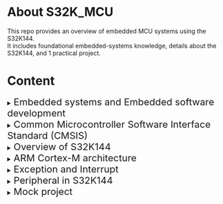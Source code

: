 # About S32K_MCU

This repo provides an overview of embedded MCU systems using the S32K144.  
It includes foundational embedded-systems knowledge, details about the S32K144, and 1 practical project.

# Content

<details>
  <summary><span style="font-size:22px;">Embedded systems and Embedded software development</span></summary>&nbsp;

  - Embedded System Introduction  
  - Embedded Software Overview and Basic  
  - Development Process

</details>

<details>
  <summary><span style="font-size:22px;">Common Microcontroller Software Interface Standard (CMSIS)</span></summary>&nbsp;

  - Common Microcontroller Software Interface Standard (CMSIS)

</details>

<details>
  <summary><span style="font-size:22px;">Overview of S32K144</span></summary>&nbsp;

  - Overview on S32K144 EVB Board  
  - Overview on Development IDE: S32 Design Studio  
  - Run an example application on S32K144 EVB Board

</details>

<details>
  <summary><span style="font-size:22px;">ARM Cortex-M architecture</span></summary>&nbsp;

  - Describe about the programmer model in ARM Cortex-M  
  - Explain on Instruction Set Architecture

</details>

<details>
  <summary><span style="font-size:22px;">Exception and Interrupt</span></summary>&nbsp;

  - Interrupt Management in ARM Cortex-M  
  - Organization of Vector Table  
  - Some important registers: NVIC & SCB  
  - Exceptions sequence and handling optimization techniques

</details>

<details>
  <summary><span style="font-size:22px;">Peripheral in S32K144</span></summary>&nbsp;

  - Peripheral ADC/DAC  
  - Peripherals PIT Timer  
  - Peripheral I2C  
  - Peripheral SPI  
  - Peripherals UART

</details>

<details>
  <summary><span style="font-size:22px;">Mock project</span></summary>&nbsp;

  - Practice With S32K144 Board and Mock Project

</details>
